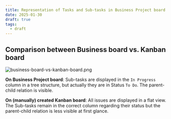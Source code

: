 ```yaml
---
title: Representation of Tasks and Sub-tasks in Business Project board vs. Kanban board
date: 2025-01-30
draft: true
tags:
  - draft
---
```


## Comparison between Business board vs. Kanban board

![business-board-vs-kanban-board.png](/images/business-board-vs-kanban-board.png)

**On Business Project board**: Sub-tasks are displayed in the `In Progress` column in a tree structure, but actually they are in Status `To Do`. The parent-child relation is visible.

**On (manually) created Kanban board**: All issues are displayed in a flat view. The Sub-tasks remain in the correct column regarding their status but the parent-child relation is less visible at first glance.

